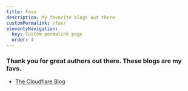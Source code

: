```yaml
---
title: Favs
description: My favorite blogs out there
customPermalink: /fav/
eleventyNavigation:
  key: Custom permalink page
  order: 4
---
```


### Thank you for great authors out there. These blogs are my favs.

- [The Cloudflare Blog](https://blog.cloudflare.com/)

